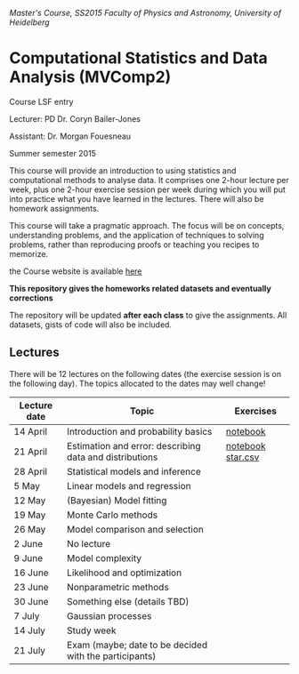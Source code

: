 *Master's Course, SS2015
Faculty of Physics and Astronomy, University of Heidelberg*

# Computational Statistics and Data Analysis (MVComp2)

Course LSF entry

Lecturer: PD Dr. Coryn Bailer-Jones

Assistant: Dr. Morgan Fouesneau

Summer semester 2015

This course will provide an introduction to using statistics and computational
methods to analyse data. It comprises one 2-hour lecture per week, plus one
2-hour exercise session per week during which you will put into practice what
you have learned in the lectures. There will also be homework assignments. 

This course will take a pragmatic approach. The focus will be on concepts,
understanding problems, and the application of techniques to solving problems,
rather than reproducing proofs or teaching you recipes to memorize.

the Course website is available
[here](http://www.mpia.de/homes/calj/compstat_ss2015/main.html)

**This repository gives the homeworks related datasets and eventually corrections**

The repository will be updated **after each class** to give the assignments. All datasets, gists of code will also be included.

## Lectures

There will be 12 lectures on the following dates (the exercise session is on the
following day). The topics allocated to the dates may well change!

| Lecture date    | Topic                                                     | Exercises                                                                                    | 
| --------------- | --------------------------------------------------------- | -----------                                                                                  | 
| 14 April        | Introduction and probability basics                       | [notebook](http://nbviewer.ipython.org/github/mfouesneau/mvcomp2/blob/master/chap1_ex.ipynb) | 
|21 April|	Estimation and error: describing data and distributions | [notebook](http://nbviewer.ipython.org/github/mfouesneau/mvcomp2/blob/master/chap2_ex.ipynb) [star.csv](https://raw.githubusercontent.com/mfouesneau/mvcomp2/master/star.csv)|
|28 April|	Statistical models and inference||
| 5 May           | Linear models and regression                    |                      | 
| 12 May          | (Bayesian) Model fitting                                  |                                                                                              | 
| 19 May          | Monte Carlo methods                                       |                                                                                              | 
| 26 May          | Model comparison and selection                            |                                                                                              | 
| 2 June          | No lecture                                                |                                                                                              | 
| 9 June          | Model complexity                                          |                                                                                              | 
| 16 June         | Likelihood and optimization                               |                                                                                              | 
| 23 June         | Nonparametric methods                                     |                                                                                              | 
| 30 June         | Something else (details TBD)                              |                                                                                              | 
| 7 July          | Gaussian processes                                        |                                                                                              | 
| 14 July         | Study week                                                |                                                                                              | 
| 21 July         | Exam (maybe; date to be decided with the participants)    |                                                                                              | 
